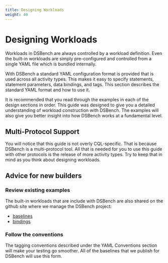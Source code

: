 ```yaml
---
title: Designing Workloads
weight: 40
---
```


# Designing Workloads

Workloads in DSBench are always controlled by a workload definition. Even the built-in workloads are simply pre-configured and controlled from a single YAML file which is bundled internally.

With DSBench a standard YAML configuration format is provided that is used across all activity types. This makes it easy to specify statements, statement parameters, data bindings, and tags. This section describes the standard YAML format and how to use it.

It is recommended that you read through the examples in each of the design sections in order. This guide was designed to give you a detailed understanding of workload construction with DSBench. The examples will also give you better insight into how DSBench works at a fundamental level.

## Multi-Protocol Support

You will notice that this guide is not overly CQL-specific. That is because DSBench is a multi-protocol tool. All that is needed for you to use this guide with other protocols is the release of more activity types. Try to keep that in mind as you think about designing workloads.

## Advice for new builders

### Review existing examples

The built-in workloads that are include with DSBench are also shared on the github site where we manage the DSBench project:

- [baselines](https://github.com/datastax/nosqlbench-labs/tree/master/sample-activities/baselines)
- [bindings](https://github.com/datastax/nosqlbench-labs/tree/master/sample-activities/bindings)

### Follow the conventions

The tagging conventions described under the YAML Conventions section will make your testing go smoother. All of the baselines that we publish for DSBench will use this form.


